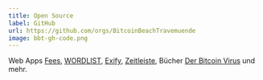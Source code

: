 ```yaml
---
title: Open Source
label: GitHub
url: https://github.com/orgs/BitcoinBeachTravemuende
image: bbt-gh-code.png
---
```


Web Apps [Fees](https://fees.bitcoinbeachtravemuende.de/), [WORDLIST](https://wordlist.bitcoinbeachtravemuende.de/), [Exify](https://github.com/BitcoinBeachTravemuende/exify?tab=readme-ov-file#exify), [Zeitleiste](https://timeline.bitcoinbeachtravemuende.de/), Bücher [Der Bitcoin Virus](https://bitcoinbeachtravemuende.github.io/DerBitcoinVirus/) und mehr.
